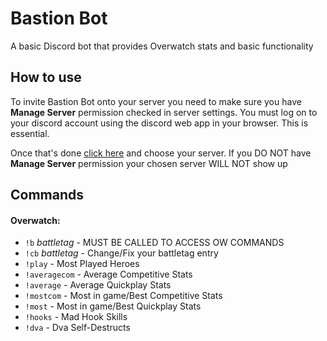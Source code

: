 # Bastion Bot
A basic Discord bot that provides Overwatch stats and basic functionality

## How to use
To invite Bastion Bot onto your server you need to make sure you have **Manage Server** permission checked in  server settings.
You must log on to your discord account using the discord web app in your browser. This is essential.

Once that's done [click here](https://discordapp.com/oauth2/authorize?&client_id=209147144374845440&scope=bot&permissions=268561430)
and choose your server. If you DO NOT have **Manage Server** permission your chosen server WILL NOT show up

## Commands
#### Overwatch:
- `!b` *battletag* - MUST BE CALLED TO ACCESS OW COMMANDS
- `!cb` *battletag* - Change/Fix your battletag entry
- `!play` - Most Played Heroes
- `!averagecom` - Average Competitive Stats
- `!average` - Average Quickplay Stats
- `!mostcom` - Most in game/Best Competitive Stats
- `!most` - Most in game/Best Quickplay Stats
- `!hooks` - Mad Hook Skills
- `!dva` - Dva Self-Destructs
